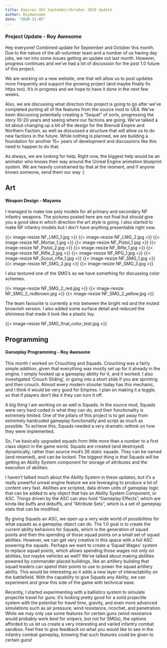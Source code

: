 ```yaml
---
title: Empires UE4 September/October 2020 Update
author: RoyAwesome
date: "2020-11-05"
---
```



### Project Update - Roy Awesome

Hey everyone! Combined update for September and October this month.  Due to the nature of the all-volunteer team and a number of us having day jobs, we ran into some issues getting an update out last month.  However, progress continues and we’ve had a lot of discussion for the post 1.0 future of this project.  

We are working on a new website, one that will allow us to post updates more frequently and support the growing project (and maybe finally fix https too).  It’s in progress and we hope to have it done in the next few weeks.  

Also, we are discussing what direction this project is going to go after we’ve completed porting all of the features from the source mod to UE4.  We’ve been discussing potentially creating a “Sequel” of sorts, progressing the story 10-20 years and seeing where our factions are going.  We’ve talked a lot about changing up a bit of the design for the Brenodi Empire and Northern Faction, as well as discussed a structure that will allow us to do new factions in the future.  While nothing is planned, we are building a foundation for another 15+ years of development and discussions like this need to happen to do that.  

As always, we are looking for help.  Right now, the biggest help would be an animator who knows their way around the Unreal Engine animation blueprint system.  We are heavily constrained by that at the moment, and if anyone knows someone, send them our way :)


## Art


#### Weapon Design - Mayama

I managed to make low poly models for all primary and secondary NF infantry weapons. The pictures posted here are not final but should give you a good idea in which direction the art style is going. I also started to make NF infantry models but I don't have anything presentable right now.

{{< image-resize NF_LMG_1.jpg >}}
{{< image-resize NF_LMG_2.jpg >}}
{{< image-resize NF_Mortar_1.jpg >}}
{{< image-resize NF_Pistol_1.jpg >}}
{{< image-resize NF_Pistol_2.jpg >}}
{{< image-resize NF_Rifle_1.jpg >}}
{{< image-resize NF_Rifle_2.jpg >}}
{{< image-resize NF_RPG_1.jpg >}}
{{< image-resize NF_Scout_rifle_1.jpg >}}
{{< image-resize NF_SMG_1.jpg >}}
{{< image-resize NF_SMG_2.jpg >}}
{{< image-resize NF_SMG_3.jpg >}}

  
I also textured one of the SMG’s so we have something for discussing color schemes.

{{< image-resize NF_SMG_2_red.jpg >}}
{{< image-resize NF_SMG_2_redbrown.jpg >}}
{{< image-resize NF_SMG_2_yellow.jpg >}}


The team favourite is currently a mix between the bright red and the muted brownish version. I also added some surface detail and reduced the shininess that made it look like a plastic toy.

{{< image-resize NF_SMG_final_color_test.jpg >}}


## Programming


#### Gameplay Programming - Roy Awesome

This month I worked on Crouching and Squads.  Crouching was a fairly simple addition, given that everything was mostly set up for it already in the engine.  I simply hooked up a gameplay ability for it, and it worked.  I also investigated ‘Crouch Sliding’, or going into a short slide if you are sprinting and then crouch.  Almost every modern shooter today has this mechanic, and I think it would be very good for Empires.  I plan on making it a toggle, so that if players don’t like it they can turn it off.  

A big thing I am working on as well is Squads.  In the source mod, Squads were very hard coded in what they can do, and their functionality is extremely limited.  One of the pillars of this project is to get away from extremely hardcoded gameplay functionality and script as much as possible.  To achieve this, Squads needed a very dramatic rethink on how they were implemented.

So, I’ve basically upgraded squads from little more than a number to a first class object in the game world.  Squads are created (and destroyed) dynamically, rather than source mod’s 26 static squads.  They can be named (and renamed), and can be locked.  The biggest thing is that Squads will be getting an Ability System component for storage of attributes and the execution of abilities.  

I haven’t talked much about the Ability System in these updates, but it’s a really powerful unreal engine feature we are leveraging to produce a lot of content very fast.  Abilities are scripted, data driven units of gameplay logic that can be added to any object that has an Ability System Component, or ASC.  Things driven by the ASC can also hold “Gameplay Effects”, which are kinda like buffs and debuffs, and “Attribute Sets”, which is a set of gameplay stats that can be modified.  

By giving Squads an ASC, we open up a very wide world of possibilities for what squads as a gameplay object can do.  The 1.0 goal is to create the current ability behaviors for Squads, which is the generation of squad points and then the spending of those squad points on a small set of squad abilities.  However, we can get very creative in this space with a full ASC powering the squads.  Perhaps we want to create a ‘Squad Wages’ system to replace squad points, which allows spending those wages not only on abilities, but maybe vehicles as well?  We’ve talked about making abilities powered by commander placed buildings, like an artillery building that squad leaders can spend their points to use to power the squad artillery ability.  This would be interesting as it adds a new layer of interactability on the battlefield.  With the capability to give Squads any Ability, we can experiment and grow this side of the game with technical ease.  

Recently, I started experimenting with a ballistics system to simulate projectile travel for guns.  It’s looking pretty good for a solid projectile system with the potential for travel time, gravity, and even more advanced simulations such as air pressure, wind resistance, ricochet, and penetration.  While we may only use some features for certain guns (wind resistance would probably work best for snipers, but not for SMGs), the options afforded to us let us create a very interesting and varied infantry combat sandbox.  Feel free to give feedback on what you would like to see in the infantry combat gameplay, knowing that such features could be given to certain guns!
